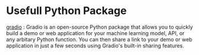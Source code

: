 # Usefull Python Package

[gradio](https://www.gradio.app/guides/quickstart)
    : Gradio is an open-source Python package that allows you to quickly build a demo or web application for your machine learning model, API, or any arbitary Python function. You can then share a link to your demo or web application in just a few seconds using Gradio's built-in sharing features.
